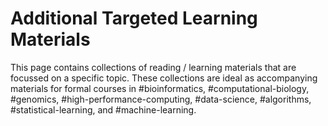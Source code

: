 # Additional Targeted Learning Materials
This page contains collections of reading / learning materials that are focussed on a specific topic. These collections are ideal as accompanying materials for formal courses in #bioinformatics, #computational-biology, #genomics, #high-performance-computing, #data-science, #algorithms, #statistical-learning, and #machine-learning.
